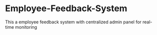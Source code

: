 # Employee-Feedback-System
This a employee feedback system with centralized admin panel for real-time monitoring 
